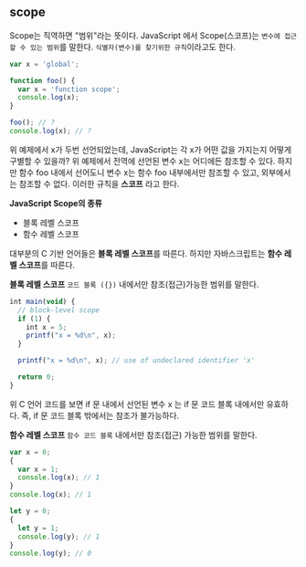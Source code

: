 ## scope

Scope는 직역하면 "범위"라는 뜻이다.
JavaScript 에서 Scope(스코프)는 `변수에 접근할 수 있는 범위`를 말한다.
`식별자(변수)를 찾기위한 규칙`이라고도 한다.

```js
var x = 'global';

function foo() {
  var x = 'function scope';
  console.log(x);
}

foo(); // ?
console.log(x); // ?
```

위 예제에서 x가 두번 선언되었는데, JavaScript는 각 x가 어떤 값을 가지는지 어떻게 구별할 수 있을까?
위 예제에서 전역에 선언된 변수 x는 어디에든 참조할 수 있다. 하지만 함수 foo 내에서 선어도니 변수 x는 함수 foo 내부에서만 참조할 수 있고, 외부에서는 참조할 수 없다.
이러한 규칙을 **스코프** 라고 한다.

**JavaScript Scope의 종류**

- 블록 레벨 스코프
- 함수 레벨 스코프

대부분의 C 기반 언어들은 **블록 레벨 스코프**를 따른다.
하지만 자바스크립트는 **함수 레벨 스코프**를 따른다.

**블록 레벨 스코프**
`코드 블록 ({})` 내에서만 참조(접근)가능한 범위를 말한다.

```js
int main(void) {
  // block-level scope
  if (1) {
    int x = 5;
    printf("x = %d\n", x);
  }

  printf("x = %d\n", x); // use of undeclared identifier 'x'

  return 0;
}
```

위 C 언어 코드를 보면 if 문 내에서 선언된 변수 x 는 if 문 코드 블록 내에서만 유효하다.
즉, if 문 코드 블록 밖에서는 참조가 불가능하다.

**함수 레벨 스코프**
`함수 코드 블록` 내에서만 참조(접근) 가능한 범위를 말한다.

```js
var x = 0;
{
  var x = 1;
  console.log(x); // 1
}
console.log(x); // 1

let y = 0;
{
  let y = 1;
  console.log(y); // 1
}
console.log(y); // 0
```
